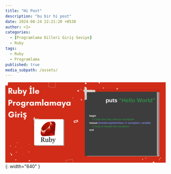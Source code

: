 ```yaml
---
title: "Hi Post"
description: "bu bir hi post"
date: 2024-08-24 22:21:20 +0530
author: <1>
categories:
  - [Programlama Dilleri Giriş Seviye]
  - Ruby
tags:
  - Ruby
  - Programlama
published: true
media_subpath: /assets/
---
```


![banner-images](images/ruby-part-1/ruby-part-1-banner.png){: width="640" }